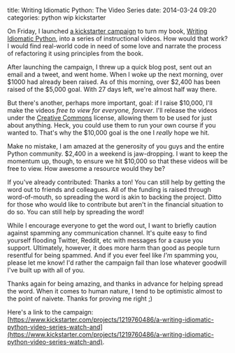 title: Writing Idiomatic Python: The Video Series
date: 2014-03-24 09:20
categories: python wip kickstarter

On Friday, I launched [a kickstarter campaign](https://www.kickstarter.com/projects/1219760486/a-writing-idiomatic-python-video-series-watch-and) to turn my book, [Writing Idiomatic Python](https://www.jeffknupp.com/writing-idiomatic-python-ebook), into a series of instructional videos. How would that work? I would find real-world code in need of some love and narrate the process of refactoring it using principles from the book.

After launching the campaign, I threw up a quick blog post, sent out an email
and a tweet, and went home. When I woke up the next morning, over $1000 had
already been raised. As of this morning, over $2,400 has been raised of the
$5,000 goal. With 27 days left, we're almost half way there.
<!--more-->

But there's another, perhaps more important, goal: if I raise $10,000, I'll make
the videos *free to view for everyone, forever*. I'll release the videos under
the [Creative Commons](https://creativecommons.org) license, allowing them to be
used for just about anything. Heck, you could use them to run your own course if
you wanted to. That's why the $10,000 goal is the one I *really* hope we hit.

Make no mistake, I am amazed at the generosity of you guys and the entire Python
community. $2,400 in a weekend is jaw-dropping. I want to keep the momentum up,
though, to ensure we hit $10,000 so that these videos will be free to view. How
awesome a resource would they be?

If you've already contributed: Thanks a ton! You can still help by getting the
word out to friends and colleagues. All of the funding is raised through
word-of-mouth, so spreading the word is akin to backing the project. Ditto for
those who would like to contribute but aren't in the financial situation to do
so. You can still help by spreading the word! 

While I encourage everyone to get the word out, I want to briefly caution
against spamming any communication channel. It's quite easy to find yourself
flooding Twitter, Reddit, etc with messages for a cause you support. Ultimately,
however, it does more harm than good as people turn resentful for being spammed.
And if you ever feel like *I'm* spamming you, please let me know! I'd rather the
campaign fail than lose whatever goodwill I've built up with all of you.

Thanks again for being amazing, and thanks in advance for helping spread the
word. When it comes to human nature, I tend to be optimistic almost to the point
of naivete. Thanks for proving me right ;)

Here's a link to the campaign: [https://www.kickstarter.com/projects/1219760486/a-writing-idiomatic-python-video-series-watch-and](https://www.kickstarter.com/projects/1219760486/a-writing-idiomatic-python-video-series-watch-and).
